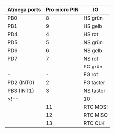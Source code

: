 | Atmega ports | Pro micro PIN | IO        |
| ------------ | ------------- | --------- |
| PB0          | 8             | HS grün   |
| PB1          | 9             | HS gelb   |
| PD4          | 4             | HS rot    |
| PD5          | 5             | NS grün   |
| PD6          | 6             | NS gelb   |
| PD7          | 7             | NS rot    |
| -            | -             | FG grün   |
| -            | -             | FG rot    |
| PD2 (INT0)   | 2             | FG taster |
| PB3 (INT1)   | 3             | NS taster |
| <!--         |               | 10        | RTC SS |
|              | 11            | RTC MOSI  |
|              | 12            | RTC MISO  |
|              | 13            | RTC CLK   | -->    |
